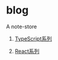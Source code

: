 # blog

A note-store


1. <a href='./TypeScript/README.md'>TypeScript系列</a>


2. <a href='./React.README.md'>React系列</a>